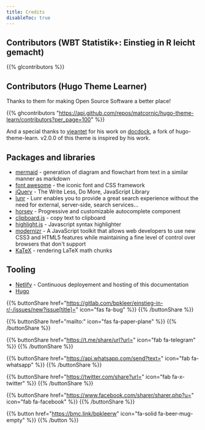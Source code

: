 ```yaml
---
title: Credits
disableToc: true
---
```


## Contributors (WBT Statistik+: Einstieg in R leicht gemacht)

{{% glcontributors %}}

## Contributors (Hugo Theme Learner)

Thanks to them <i class="fas fa-heart"></i> for making Open Source Software a better place!

{{% ghcontributors "https://api.github.com/repos/matcornic/hugo-theme-learn/contributors?per_page=100" %}}

And a special thanks to [vjeantet](https://github.com/vjeantet) for his work on [docdock](https://github.com/vjeantet/hugo-theme-docdock), a fork of hugo-theme-learn. v2.0.0 of this theme is inspired by his work.

## Packages and libraries
* [mermaid](https://mermaid-js.github.io/) - generation of diagram and flowchart from text in a similar manner as markdown
* [font awesome](http://fontawesome.io/) - the iconic font and CSS framework
* [jQuery](https://jquery.com) - The Write Less, Do More, JavaScript Library
* [lunr](https://lunrjs.com) - Lunr enables you to provide a great search experience without the need for external, server-side, search services...
* [horsey](https://bevacqua.github.io/horsey/) - Progressive and customizable autocomplete component
* [clipboard.js](https://zenorocha.github.io/clipboard.js) - copy text to clipboard
* [highlight.js](https://highlightjs.org) - Javascript syntax highlighter
* [modernizr](https://modernizr.com) - A JavaScript toolkit that allows web developers to use new CSS3 and HTML5 features while maintaining a fine level of control over browsers that don't support
* [KaTeX](https://katex.org/) - rendering LaTeX math chunks


## Tooling

* [Netlify](https://www.netlify.com) - Continuous deployement and hosting of this documentation
* [Hugo](https://gohugo.io/)

{{% buttonShare href="https://gitlab.com/bpkleer/einstieg-in-r/-/issues/new?issue[title]=" icon="fas fa-bug" %}} {{% /buttonShare %}} 

{{% buttonShare href="mailto:" icon="fas fa-paper-plane" %}} {{% /buttonShare %}}

{{% buttonShare href="https://t.me/share/url?url=" icon="fab fa-telegram" %}} {{% /buttonShare %}}

{{% buttonShare href="https://api.whatsapp.com/send?text=" icon="fab fa-whatsapp" %}} {{% /buttonShare %}}

{{% buttonShare href="https://twitter.com/share?url=" icon="fab fa-x-twitter" %}} {{% /buttonShare %}}

{{% buttonShare href="https://www.facebook.com/sharer/sharer.php?u=" icon="fab fa-facebook" %}} {{% /buttonShare %}}

{{% button href="https://bmc.link/bpkleerw" icon="fa-solid fa-beer-mug-empty" %}} {{% /button %}}
